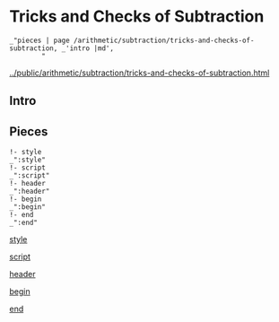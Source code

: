 # Tricks and Checks of Subtraction

    _"pieces | page /arithmetic/subtraction/tricks-and-checks-of-subtraction, _'intro |md',
            "

[../public/arithmetic/subtraction/tricks-and-checks-of-subtraction.html](# "save:")


## Intro

## Pieces

    !- style
    _":style"
    !- script
    _":script"
    !- header
    _":header"
    !- begin
    _":begin"
    !- end
    _":end"

[style]() 

[script]()

[header]()

[begin]()

[end]()

